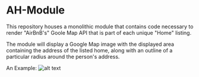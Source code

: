 # AH-Module
  This repository houses a monolithic module that contains code necessary to render "AirBnB's" Goole Map API that is part of each unique "Home" listing.
  
  The module will display a Google Map image with the displayed area containing the address of the listed home, along with an outline of a particular radius around the person's address. 
  
  An Example:
  ![alt text](https://postimg.cc/w3R4RHhL)
